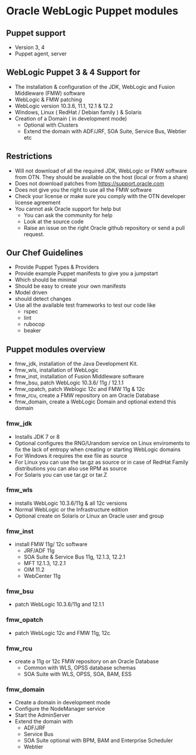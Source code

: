 # Oracle WebLogic Puppet modules

## Puppet support
- Version 3, 4
- Puppet agent, server

## WebLogic Puppet 3 & 4 Support for
- The installation & configuration of the JDK, WebLogic and Fusion Middleware (FMW) software
- WebLogic & FMW patching
- WebLogic version 10.3.6, 11.1, 12.1 & 12.2
- Windows, Linux ( RedHat / Debian family ) & Solaris
- Creation of a Domain ( in development mode)
	- Optional with Clusters
	- Extend the domain with ADF/JRF, SOA Suite, Service Bus, Webtier etc

## Restrictions
- Will not download of all the required JDK, WebLogic or FMW software from OTN. They should be available on the host (local or from a share)
- Does not download patches from https://support.oracle.com
- Does not give you the right to use all the FMW software
- Check your license or make sure you comply with the OTN developer license agreement
- You cannot ask Oracle support for help but
	- You can ask the community for help
    - Look at the source code
    - Raise an issue on the right Oracle github repository or send a pull request.

## Our Chef Guidelines
- Provide Puppet Types & Providers
- Provide example Puppet manifests to give you a jumpstart
- Which should be minimal
- Should be easy to create your own manifests
- Model driven
- should detect changes
- Use all the available test frameworks to test our code like
    - rspec
    - lint
    - rubocop
    - beaker

## Puppet modules overview
- fmw_jdk, installation of the Java Development Kit.
- fmw_wls, installation of WebLogic
- fmw_inst, installation of Fusion Middleware software
- fmw_bsu, patch WebLogic 10.3.6/ 11g / 12.1.1
- fmw_opatch, patch Weblogic 12c and FMW 11g & 12c
- fmw_rcu, create a FMW repository on am Oracle Database
- fmw_domain, create a WebLogic Domain and optional extend this domain

### fmw_jdk
- Installs JDK 7 or 8
- Optional configures the RNG/Urandom service on Linux enviroments to fix the lack of entropy when creating or starting WebLogic domains
- For Windows it requires the exe file as source
- For Linux you can use the tar.gz as source or in case of RedHat Family distributions you can also use RPM as source
- For Solaris you can use tar.gz or tar.Z

### fmw_wls
- installs WebLogic 10.3.6/11g & all 12c versions
- Normal WebLogic or the Infrastructure edition
- Optional create on Solaris or Linux an Oracle user and group

### fmw_inst
- install FMW 11g/ 12c software
	- JRF/ADF 11g
	- SOA Suite & Service Bus 11g, 12.1.3, 12.2.1
	- MFT 12.1.3, 12.2.1
	- OIM 11.2
	- WebCenter 11g

### fmw_bsu
- patch WebLogic 10.3.6/11g and 12.1.1

### fmw_opatch
- patch WebLogic 12c and FMW 11g, 12c

### fmw_rcu
- create a 11g or 12c FMW repository on an Oracle Database
	- Common with WLS, OPSS database schemas
	- SOA Suite with WLS, OPSS, SOA, BAM, ESS

### fmw_domain
- Create a domain in development mode
- Configure the NodeManager service
- Start the AdminServer
- Extend the domain with
	- ADF/JRF
	- Service Bus
 	- SOA Suite optional with BPM, BAM and Enterprise Scheduler
 	- Webtier